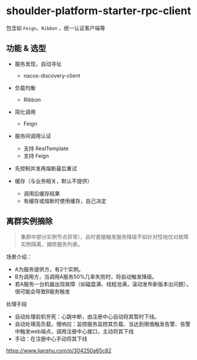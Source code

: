 # shoulder-platform-starter-rpc-client

包含如 `Feign`、`Ribbon` 、统一认证客户端等

## 功能 & 选型

- 服务发现，自动寻址
    - nacos-discovery-client
- 负载均衡
    - Ribbon
- 简化调用
    - Feign
- 服务间调用认证
    - 支持 RestTemplate
    - 支持 Feign
    
- 先控制并发再熔断最后重试

- 缓存（与业务相关，默认不提供）
    - 调用后缓存结果
    - 有缓存或熔断时使用缓存，自己决定
    
## 离群实例摘除

> 集群中部分实例节点异常），此时直接触发服务降级不如针对性地仅对故障实例隔离，摘除服务列表。

场景介绍：
- A为服务提供方，有2个实例。
- B为调用方，当调用A服务50%几率失败时，将自动触发降级。
- 若A服务一台机器出现故障（如磁盘满、线程池满，滚动发布新版本出问题），很可能会导致B服务触发

处理手段
- 自动处理宕机夯死：心跳中断，由注册中心自动将其暂时下线。
- 自动处理高负载，慢响应：监控服务监控其负载、当达到限值触发告警、告警中触发web端点，调用注册中心接口，主动将其下线
- 手动：在注册中心手动将其下线

https://www.jianshu.com/p/304250a65c82